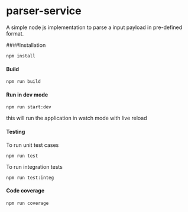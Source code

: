 # parser-service

A simple node js implementation to parse a input payload in pre-defined format.

####Installation

```
npm install
```

#### Build
```
npm run build
```
#### Run in dev mode
```
npm run start:dev
```
this will run the application in watch mode with live reload 

#### Testing

To run unit test cases
```
npm run test
```
To run integration tests
```
npm run test:integ
```
#### Code coverage
```
npm run coverage
```
